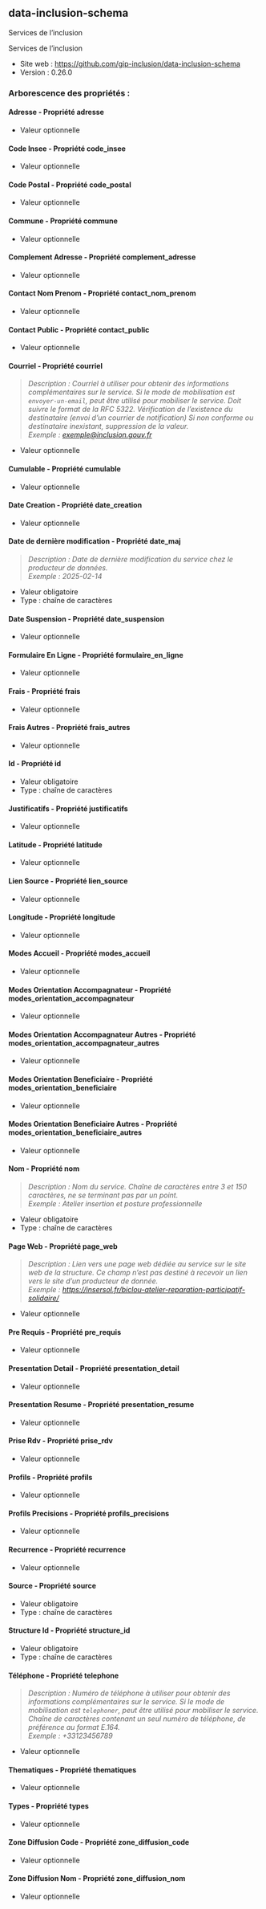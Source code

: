 <MenuSchema />

## data-inclusion-schema

Services de l’inclusion

Services de l’inclusion

- Site web : https://github.com/gip-inclusion/data-inclusion-schema
- Version : 0.26.0

### Arborescence des propriétés :

#### Adresse - Propriété adresse
- Valeur optionnelle

#### Code Insee - Propriété code_insee
- Valeur optionnelle

#### Code Postal - Propriété code_postal
- Valeur optionnelle

#### Commune - Propriété commune
- Valeur optionnelle

#### Complement Adresse - Propriété complement_adresse
- Valeur optionnelle

#### Contact Nom Prenom - Propriété contact_nom_prenom
- Valeur optionnelle

#### Contact Public - Propriété contact_public
- Valeur optionnelle

#### Courriel - Propriété courriel
> *Description : Courriel à utiliser pour obtenir des informations complémentaires sur le service. Si le mode de mobilisation est `envoyer-un-email`, peut être utilisé pour mobiliser le service.  Doit suivre le format de la RFC 5322. Vérification de l’existence du destinataire (envoi d’un courrier de notification)  Si non conforme ou destinataire inexistant, suppression de la valeur.*<br>
> *Exemple : exemple@inclusion.gouv.fr*
- Valeur optionnelle

#### Cumulable - Propriété cumulable
- Valeur optionnelle

#### Date Creation - Propriété date_creation
- Valeur optionnelle

#### Date de dernière modification - Propriété date_maj
> *Description : Date de dernière modification du service chez le producteur de données.*<br>
> *Exemple : 2025-02-14*
- Valeur obligatoire
- Type : chaîne de caractères

#### Date Suspension - Propriété date_suspension
- Valeur optionnelle

#### Formulaire En Ligne - Propriété formulaire_en_ligne
- Valeur optionnelle

#### Frais - Propriété frais
- Valeur optionnelle

#### Frais Autres - Propriété frais_autres
- Valeur optionnelle

#### Id - Propriété id
- Valeur obligatoire
- Type : chaîne de caractères

#### Justificatifs - Propriété justificatifs
- Valeur optionnelle

#### Latitude - Propriété latitude
- Valeur optionnelle

#### Lien Source - Propriété lien_source
- Valeur optionnelle

#### Longitude - Propriété longitude
- Valeur optionnelle

#### Modes Accueil - Propriété modes_accueil
- Valeur optionnelle

#### Modes Orientation Accompagnateur - Propriété modes_orientation_accompagnateur
- Valeur optionnelle

#### Modes Orientation Accompagnateur Autres - Propriété modes_orientation_accompagnateur_autres
- Valeur optionnelle

#### Modes Orientation Beneficiaire - Propriété modes_orientation_beneficiaire
- Valeur optionnelle

#### Modes Orientation Beneficiaire Autres - Propriété modes_orientation_beneficiaire_autres
- Valeur optionnelle

#### Nom - Propriété nom
> *Description : Nom du service.  Chaîne de caractères entre 3 et 150 caractères, ne se terminant pas par un point.*<br>
> *Exemple : Atelier insertion et posture professionnelle*
- Valeur obligatoire
- Type : chaîne de caractères

#### Page Web - Propriété page_web
> *Description : Lien vers une page web dédiée au service sur le site web de la structure. Ce champ n’est pas destiné à recevoir un lien vers le site d’un producteur de donnée.*<br>
> *Exemple : https://insersol.fr/biclou-atelier-reparation-participatif-solidaire/*
- Valeur optionnelle

#### Pre Requis - Propriété pre_requis
- Valeur optionnelle

#### Presentation Detail - Propriété presentation_detail
- Valeur optionnelle

#### Presentation Resume - Propriété presentation_resume
- Valeur optionnelle

#### Prise Rdv - Propriété prise_rdv
- Valeur optionnelle

#### Profils - Propriété profils
- Valeur optionnelle

#### Profils Precisions - Propriété profils_precisions
- Valeur optionnelle

#### Recurrence - Propriété recurrence
- Valeur optionnelle

#### Source - Propriété source
- Valeur obligatoire
- Type : chaîne de caractères

#### Structure Id - Propriété structure_id
- Valeur obligatoire
- Type : chaîne de caractères

#### Téléphone - Propriété telephone
> *Description : Numéro de téléphone à utiliser pour obtenir des informations complémentaires sur le service. Si le mode de mobilisation est `telephoner`, peut être utilisé pour mobiliser le service.  Chaîne de caractères contenant un seul numéro de téléphone, de préférence au format E.164.*<br>
> *Exemple : +33123456789*
- Valeur optionnelle

#### Thematiques - Propriété thematiques
- Valeur optionnelle

#### Types - Propriété types
- Valeur optionnelle

#### Zone Diffusion Code - Propriété zone_diffusion_code
- Valeur optionnelle

#### Zone Diffusion Nom - Propriété zone_diffusion_nom
- Valeur optionnelle

